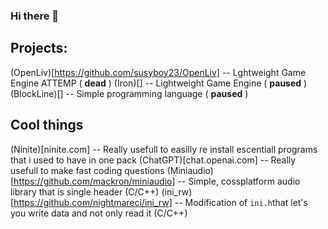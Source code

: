 ### Hi there 👋

## Projects:
  (OpenLiv)[https://github.com/susyboy23/OpenLiv] -- Lghtweight Game Engine ATTEMP ( **dead** )
  (Iron)[] -- Lightweight Game Engine ( **paused** )
  (BlockLine)[] -- Simple programming language ( **paused** )

## Cool things
  (Ninite)[ninite.com] -- Really usefull to easilly re install escentiall programs that i used to have in one pack
  (ChatGPT)[chat.openai.com] -- Really usefull to make fast coding questions
  (Miniaudio)[https://github.com/mackron/miniaudio] -- Simple, cossplatform audio library that is single header (C/C++)
  (ini_rw)[https://github.com/nightmareci/ini_rw] -- Modification of `ini.h`that let's you write data and not only read it (C/C++)
